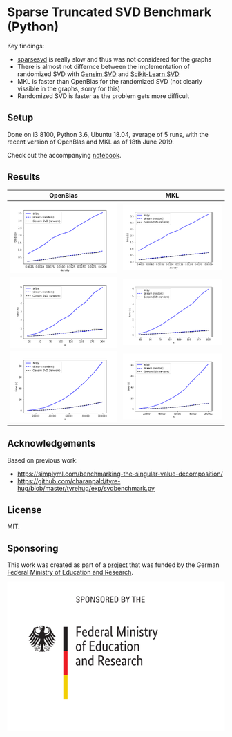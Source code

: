 # Sparse Truncated SVD Benchmark (Python)


Key findings:

* [sparsesvd](https://pypi.org/project/sparsesvd/) is really slow and thus was not considered for the graphs
* There is almost not differnce between the implementation of randomized SVD with [Gensim SVD](https://radimrehurek.com/gensim/models/lsimodel.html#gensim.models.lsimodel.stochastic_svd) and [Scikit-Learn SVD](https://scikit-learn.org/stable/modules/generated/sklearn.decomposition.TruncatedSVD.html)
* MKL is faster than OpenBlas for the randomized SVD (not clearly vissible in the graphs, sorry for this)
* Randomized SVD is faster as the problem gets more difficult

## Setup

Done on i3 8100, Python 3.6, Ubuntu 18.04, average of 5 runs, with the recent version of OpenBlas and MKL as of 18th June 2019.

Check out the accompanying [notebook](benchmark_svd.ipynb).

## Results

OpenBlas            |  MKL
:-------------------------:|:-------------------------:
![](openblas/time_densities.png)  |  ![](mkl/time_densities.png)
![](openblas/time_ks.png)  |  ![](mkl/time_ks.png)
![](openblas/time_ns.png)  |  ![](mkl/time_ns.png)

## Acknowledgements

Based on previous work:
* https://simplyml.com/benchmarking-the-singular-value-decomposition/
* https://github.com/charanpald/tyre-hug/blob/master/tyrehug/exp/svdbenchmark.py


## License

MIT.

## Sponsoring

This work was created as part of a [project](https://github.com/jfilter/ptf) that was funded by the German [Federal Ministry of Education and Research](https://www.bmbf.de/en/index.html).

<img src="./bmbf_funded.svg">
